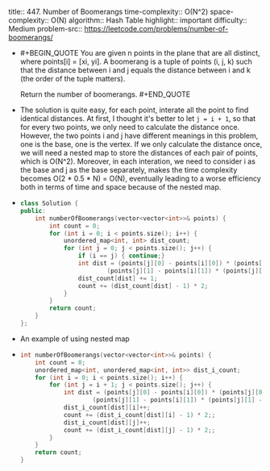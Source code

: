 title:: 447. Number of Boomerangs
time-complexity:: O(N^2)
space-complexity:: O(N)
algorithm:: Hash Table
highlight:: important
difficulty:: Medium
problem-src:: https://leetcode.com/problems/number-of-boomerangs/

- #+BEGIN_QUOTE
  You are given n points in the plane that are all distinct, where points[i] = [xi, yi]. A boomerang is a tuple of points (i, j, k) such that the distance between i and j equals the distance between i and k (the order of the tuple matters).
  
  Return the number of boomerangs.
  #+END_QUOTE
- The solution is quite easy, for each point, interate all the point to find identical distances. 
  At first, I thought it's better to let `j = i + 1`, so that for every two points, we only need to calculate the distance once. However, the two points i and j have different meanings in this problem, one is the base, one is the vertex. If we only calculate the distance once, we will need a nested map to store the distances of each pair of points, which is O(N^2). Moreover, in each interation, we need to consider i as the base and j as the base separately, makes the time complexity becomes O(2 * 0.5 * N) = O(N), eventually leading to a worse efficiency both in terms of time and space because of the nested map.
- ```cpp
  class Solution {
  public:
      int numberOfBoomerangs(vector<vector<int>>& points) {
          int count = 0;
          for (int i = 0; i < points.size(); i++) {
              unordered_map<int, int> dist_count;
              for (int j = 0; j < points.size(); j++) {
                  if (i == j) { continue;}
                  int dist = (points[j][0] - points[i][0]) * (points[j][0] - points[i][0]) +
                          (points[j][1] - points[i][1]) * (points[j][1] - points[i][1]);
                  dist_count[dist] += 1;
                  count += (dist_count[dist] - 1) * 2;
              }
          }
          return count;
      }
  };
  ```
- An example of using nested map
- ```cpp
  int numberOfBoomerangs(vector<vector<int>>& points) {
      int count = 0;
      unordered_map<int, unordered_map<int, int>> dist_i_count;
      for (int i = 0; i < points.size(); i++) {
          for (int j = i + 1; j < points.size(); j++) {
              int dist = (points[j][0] - points[i][0]) * (points[j][0] - points[i][0]) +
                      (points[j][1] - points[i][1]) * (points[j][1] - points[i][1]);
              dist_i_count[dist][i]++;
              count += (dist_i_count[dist][i] - 1) * 2;;
              dist_i_count[dist][j]++;
              count += (dist_i_count[dist][j] - 1) * 2;;
          }
      }
      return count;
  }
  ```